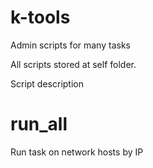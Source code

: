 # k-tools
Admin scripts for many tasks

All scripts stored at self folder.

Script description

# run_all

Run task on network hosts by IP